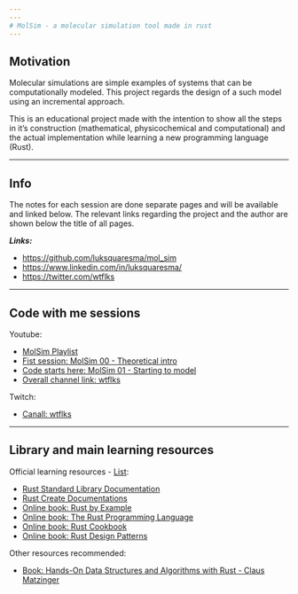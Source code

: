 ```yaml
---
---
# MolSim - a molecular simulation tool made in rust
---
```

## Motivation

Molecular simulations are simple examples of systems that can be computationally modeled. This project regards the design of a such model using an incremental approach. 

This is an educational project made with the intention to show all the steps in it’s construction (mathematical, physicochemical and computational) and the actual implementation while learning a new programming language (Rust).

---
## Info
The notes for each session are done separate pages and will be available and linked below. The relevant links regarding the project and the author are shown below the title of all pages.

***Links:***
- https://github.com/luksquaresma/mol_sim
- https://www.linkedin.com/in/luksquaresma/
- https://twitter.com/wtflks	
---
## Code with me sessions

Youtube:
- [MolSim Playlist](https://www.youtube.com/playlist?list=PLCMQbnjuJFBvr9jSHMxt7JkY6gzhoRbfo)
- [Fist session: MolSim 00 - Theoretical intro](https://youtu.be/PbO4YAI4ucY?si=Ffdb_2MA7TQPcyGZ)
- [Code starts here: MolSim 01 - Starting to model]()
- [Overall channel link: wtflks](https://www.youtube.com/channel/UCPdG4uzocJnZC6CfZuugQRw)

Twitch:
- [Canall: wtflks](https://www.twitch.tv/wtflks)
---
## Library and main learning resources

Official learning resources - [List](https://www.rust-lang.org/learn):
- [Rust Standard Library Documentation](https://doc.rust-lang.org/std/index.html)
- [Rust Create Documentations](https://docs.rs/)
- [Online book: Rust by Example](https://doc.rust-lang.org/stable/rust-by-example/)
- [Online book: The Rust Programming Language](https://doc.rust-lang.org/book/)
- [Online book: Rust Cookbook](https://rust-lang-nursery.github.io/rust-cookbook/)
- [Online book: Rust Design Patterns](https://rust-unofficial.github.io/patterns/)

Other resources recommended:
- [Book: Hands-On Data Structures and Algorithms with Rust - Claus Matzinger](https://www.packtpub.com/product/hands-on-data-structures-and-algorithms-with-rust/9781788995528)
